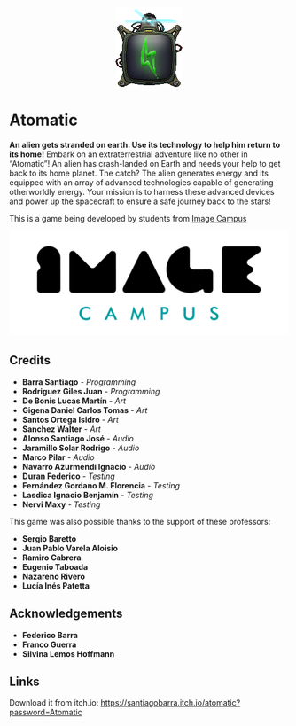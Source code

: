 <p align="center">
<img src="overpowered_logo.png" alt="Atomatic"/>
</p>

# Atomatic

**An alien gets stranded on earth. Use its technology to help him return to its home!**
Embark on an extraterrestrial adventure like no other in “Atomatic”! An alien has crash-landed on Earth and needs your help to get back to its home planet. The catch? The alien generates energy and its equipped with an array of advanced technologies capable of generating otherworldly energy. Your mission is to harness these advanced devices and power up the spacecraft to ensure a safe journey back to the stars!


This is a game being developed by students from <a href="https://www.imagecampus.edu.ar/">Image Campus</a>

<p align="center">
  <a href="https://www.imagecampus.edu.ar/">
    <img src="logo-image-campus.png" alt="Image Campus"/>
  </a> 
</p>


## Credits

- **Barra Santiago** - *Programming*
- **Rodriguez Giles Juan** - *Programming*
- **De Bonis Lucas Martín** - *Art*
- **Gigena Daniel Carlos Tomas** - *Art*
- **Santos Ortega Isidro** - *Art*
- **Sanchez Walter** - *Art*
- **Alonso Santiago José** - *Audio*
- **Jaramillo Solar Rodrigo** - *Audio*
- **Marco Pilar** - *Audio*
- **Navarro Azurmendi Ignacio** - *Audio*
- **Duran Federico** - *Testing*
- **Fernández Gordano M. Florencia** - *Testing*
- **Lasdica Ignacio Benjamín** - *Testing*
- **Nervi Maxy** - *Testing*


This game was also possible thanks to the support of these professors:

- **Sergio Baretto**
- **Juan Pablo Varela Aloisio**
- **Ramiro Cabrera**
- **Eugenio Taboada**
- **Nazareno Rivero**
- **Lucía Inés Patetta**


## Acknowledgements

- **Federico Barra**
- **Franco Guerra**
- **Silvina Lemos Hoffmann**


## Links

Download it from itch.io: https://santiagobarra.itch.io/atomatic?password=Atomatic
